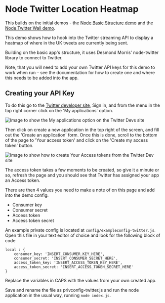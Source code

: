 Node Twitter Location Heatmap
====================

This builds on the initial demos - the [Node Basic Structure demo](https://github.com/tmwagency/node-basic-setup) and the [Node Twitter Wall demo](https://github.com/tmwagency/node-twitter-wall).

This demo shows how to hook into the Twitter streaming API to display a heatmap of where in the UK tweets are currently being sent.

Building on the basic app's structure, it uses Desmond Morris' node-twitter library to connect to Twitter.

Note, that you will need to add your own Twitter API keys for this demo to work when run – see the documentation for how to create one and where this needs to be added into the app.

## Creating your API Key

To do this go to the [Twitter developer site](https://dev.twitter.com/), Sign in, and from the menu in the top right corner click on the 'My applications' option.

<img src="http://i.imgur.com/qPwQdoi.jpg" alt="Image to show the My applications option on the Twitter Devs site" />

Then click on create a new application in the top right of the screen, and fill out the 'Create an application' form.  Once this is done, scroll to the bottom of the page to 'Your access token' and click on the 'Create my access token' button.

<img src="http://i.imgur.com/uyAiZ86.jpg" alt="Image to show how to create Your Access tokens from the Twitter Dev site" />

The access token takes a few moments to be created, so give it a minute or so, refresh the page and you should see that Twitter has assigned your app an Access token.

There are then 4 values you need to make a note of on this page and add into the demo config.

- Consumer key
- Consumer secret
- Access token
- Access token secret

An example private config is located at `config/exampleconfig-twitter.js`.  Open this file in your text editor of choice and look for the following block of code

	local : {
		consumer_key: 'INSERT_CONSUMER_KEY_HERE',
		consumer_secret: 'INSERT_CONSUMER_SECRET_HERE',
		access_token_key: 'INSERT_ACCESS_TOKEN_KEY_HERE',
		access_token_secret: 'INSERT_ACCESS_TOKEN_SECRET_HERE'
	}

Replace the variables in CAPS with the values from your own created app.

Save and rename the file as privconfig-twitter.js and run the node application in the usual way, running `node index.js`.